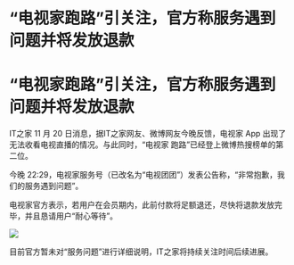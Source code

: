 # “电视家跑路”引关注，官方称服务遇到问题并将发放退款

# “电视家跑路”引关注，官方称服务遇到问题并将发放退款

IT之家 11 月 20 日消息，据IT之家网友、微博网友今晚反馈，电视家 App 出现了无法收看电视直播的情况。与此同时，“电视家
跑路”已经登上微博热搜榜单的第二位。

今晚 22:29，电视家服务号（已改名为“电视团团”）发表公告称，“非常抱歉，我们的服务遇到问题”。

电视家官方表示，若用户在会员期内，此前付款将足额退还，尽快将退款发放完毕，并且恳请用户“耐心等待”。

![](https://inews.gtimg.com/om_bt/O4B04yQVNeAYkgYLYw53CzLpNw8kuSZlirdwEAbuiYKxwAA/1000)

目前官方暂未对“服务问题”进行详细说明，IT之家将持续关注时间后续进展。

